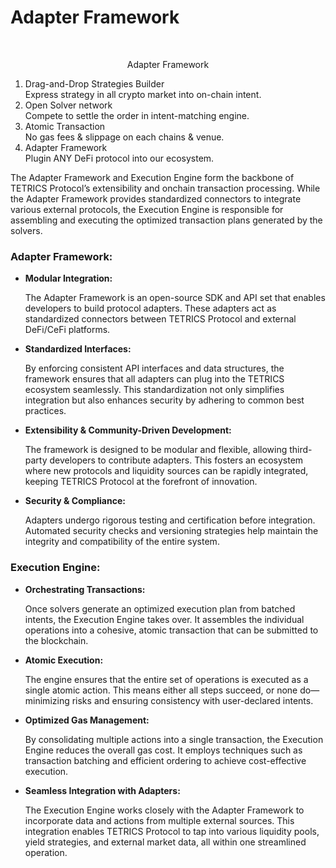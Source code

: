 # Adapter Framework

<div align="center"><figure><img src=".gitbook/assets/スクリーンショット 2025-03-30 午後11.16.15のコピー7.png" alt="" width="375"><figcaption><p>Adapter Framework</p></figcaption></figure></div>

1. Drag-and-Drop Strategies Builder \
   Express strategy in all crypto market into on-chain intent.
2. Open Solver network\
   Compete to settle the order in intent-matching engine.
3. Atomic Transaction\
   No gas fees & slippage on each chains & venue.
4. Adapter Framework\
   Plugin ANY DeFi protocol into our ecosystem.



The Adapter Framework and Execution Engine form the backbone of TETRICS Protocol’s extensibility and onchain transaction processing. While the Adapter Framework provides standardized connectors to integrate various external protocols, the Execution Engine is responsible for assembling and executing the optimized transaction plans generated by the solvers.

### **Adapter Framework:**

*   **Modular Integration:**

    The Adapter Framework is an open-source SDK and API set that enables developers to build protocol adapters. These adapters act as standardized connectors between TETRICS Protocol and external DeFi/CeFi platforms.
*   **Standardized Interfaces:**

    By enforcing consistent API interfaces and data structures, the framework ensures that all adapters can plug into the TETRICS ecosystem seamlessly. This standardization not only simplifies integration but also enhances security by adhering to common best practices.
*   **Extensibility & Community-Driven Development:**

    The framework is designed to be modular and flexible, allowing third-party developers to contribute adapters. This fosters an ecosystem where new protocols and liquidity sources can be rapidly integrated, keeping TETRICS Protocol at the forefront of innovation.
*   **Security & Compliance:**

    Adapters undergo rigorous testing and certification before integration. Automated security checks and versioning strategies help maintain the integrity and compatibility of the entire system.

### **Execution Engine:**

*   **Orchestrating Transactions:**

    Once solvers generate an optimized execution plan from batched intents, the Execution Engine takes over. It assembles the individual operations into a cohesive, atomic transaction that can be submitted to the blockchain.
*   **Atomic Execution:**

    The engine ensures that the entire set of operations is executed as a single atomic action. This means either all steps succeed, or none do—minimizing risks and ensuring consistency with user-declared intents.
*   **Optimized Gas Management:**

    By consolidating multiple actions into a single transaction, the Execution Engine reduces the overall gas cost. It employs techniques such as transaction batching and efficient ordering to achieve cost-effective execution.
*   **Seamless Integration with Adapters:**

    The Execution Engine works closely with the Adapter Framework to incorporate data and actions from multiple external sources. This integration enables TETRICS Protocol to tap into various liquidity pools, yield strategies, and external market data, all within one streamlined operation.
